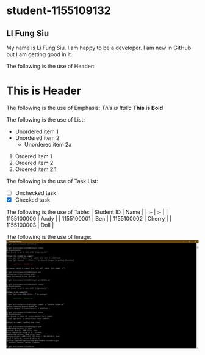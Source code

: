 # student-1155109132
## LI Fung Siu
My name is Li Fung Siu.
I am happy to be a developer.
I am new in GitHub but I am getting good in it.

The following is the use of Header:
# This is Header

The following is the use of Emphasis:
*This is Italic*
**This is Bold**

The following is the use of List:
* Unordered item 1
* Unordered item 2
  * Unordered item 2a
1. Ordered item 1
2. Ordered item 2
  1. Ordered item 2.1

The following is the use of Task List:
- [ ] Unchecked task
- [X] Checked task

The following is the use of Table:
| Student ID | Name |
| :- | :- |
| 1155100000 | Andy |
| 1155100001 | Ben |
| 1155100002 | Cherry |
| 1155100003 | Doll |

The following is the use of Image:
![Git push record](git_push_record.jpg)
